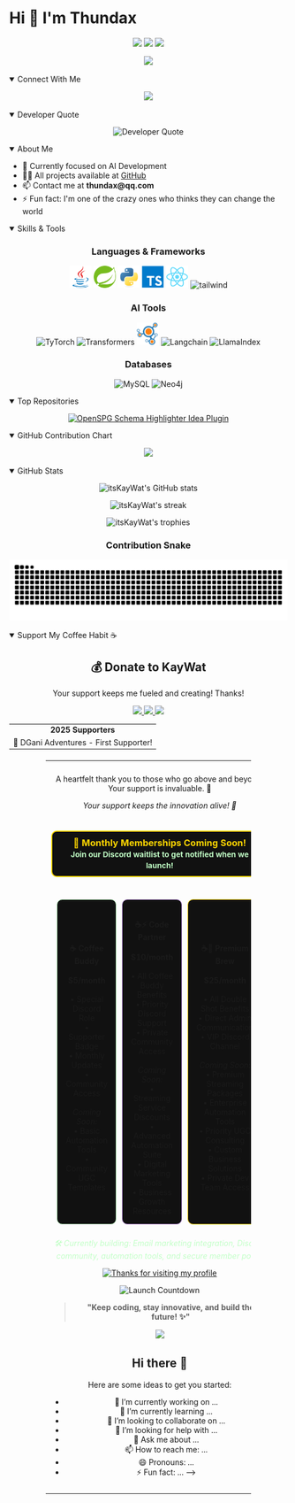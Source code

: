 # Hi 👋 I'm Thundax

<p align="center">
    <img src="https://img.shields.io/badge/Focus-AI%20Development-C2FFC7?style=flat" />
    <img src="https://img.shields.io/badge/Focus-Knowledge%20Graph-C2FFC7?style=flat" />
    <img src="https://img.shields.io/badge/Focus-Web%20Development-C2FFC7?style=flat" />
</p>

<p align="center">
    <img src="https://komarev.com/ghpvc/?username=thundax-lyp&label=Profile%20Views&color=000000&style=flat&labelColor=C2FFC7" />
</p>

<details open>
<summary>Connect With Me</summary>
<p align="center">
    <a href="mailto:thundax@qq.com">
        <img src="https://img.shields.io/badge/EMAIL-000000?style=for-the-badge&logo=minutemailer&logoColor=white" />
    </a>
</p>
</details>

<details open>
<summary>Developer Quote</summary>
<p align="center">
    <img src="https://readme-typing-svg.demolab.com?font=Fira+Code&duration=5000&pause=2000&color=82CF87&center=true&vCenter=true&random=false&width=840&lines=++Experience+is+the+name+everyone+gives+to+their+mistakes.++—+Oscar+Wilde" alt="Developer Quote"/>
</p>
</details>

<details open>
<summary>About Me</summary>
<ul>
<li>🌱 Currently focused on AI Development</li>
<li>👨‍💻 All projects available at <a href="https://github.com/thundax-lyp/">GitHub</a></li>
<li>📫 Contact me at <strong>thundax@qq.com</strong></li>
<li>⚡ Fun fact: I'm one of the crazy ones who thinks they can change the world</li>
</ul>
</details>

<details open>
<summary>Skills & Tools</summary>
<h3 align="center">Languages & Frameworks</h3>
<p align="center">
    <img src="https://raw.githubusercontent.com/devicons/devicon/master/icons/java/java-original.svg" alt="java" width="40" height="40"/>
    <img src="https://raw.githubusercontent.com/devicons/devicon/master/icons/spring/spring-original.svg" alt="spring" width="40" height="40"/>
    <img src="https://raw.githubusercontent.com/devicons/devicon/master/icons/python/python-original.svg" alt="python" width="40" height="40"/>
    <img src="https://raw.githubusercontent.com/devicons/devicon/master/icons/typescript/typescript-original.svg" alt="typescript" width="40" height="40"/>
    <img src="https://raw.githubusercontent.com/devicons/devicon/master/icons/react/react-original.svg" alt="react" width="40" height="40"/>
    <img src="https://www.vectorlogo.zone/logos/tailwindcss/tailwindcss-icon.svg" alt="tailwind" width="40" height="40"/>
</p>

<h3 align="center">AI Tools</h3>
<p align="center">
    <img src="https://www.vectorlogo.zone/logos/pytorch/pytorch-icon.svg" alt="TyTorch" width="40" height="40"/>
    <img src="https://huggingface.co/datasets/huggingface/brand-assets/resolve/main/hf-logo.svg" alt="Transformers" width="40" height="40"/>
    <img src="https://raw.githubusercontent.com/thundax-lyp/thundax-lyp/refs/heads/main/resources/networkx_logo.svg" alt="NetworkX" style="width: 40px; height: 40px;"/>
    <img src="https://avatars.githubusercontent.com/u/126733545?s=40" alt="Langchain" style="width: 40px; height: 40px;"/>
    <img src="https://avatars.githubusercontent.com/u/130722866?s=40" alt="LlamaIndex" style="width: 40px; height: 40px;"/>
</p>

<h3 align="center">Databases</h3>
<p align="center">
    <img src="https://techstack-generator.vercel.app/mysql-icon.svg" alt="MySQL" style="width: 40px; height: 40px;"/>
    <img src="https://avatars.githubusercontent.com/u/201120?s=40" alt="Neo4j" style="width: 40px; height: 40px;"/>
</details>

<details open>
<summary>Top Repositories</summary>
<p align="center">
    <a href="https://github.com/thundax-lyp/openspg-schema-highlighter-idea-plugin">
        <img src="https://github-readme-stats.vercel.app/api/pin/?username=thundax-lyp&repo=openspg-schema-highlighter-idea-plugin&theme=dark&title_color=C2FFC7&icon_color=CB9DF0&text_color=ffffff&bg_color=000000" alt="OpenSPG Schema Highlighter Idea Plugin"/>
    </a>
</p>
</details>

<details open>
<summary>GitHub Contribution Chart</summary>
<p align="center">
    <img src="https://github-readme-activity-graph.vercel.app/graph?username=itsKayWat&theme=github-compact&area=true&hide_border=true&custom_title=Contribution%20Graph&bg_color=000000&color=C2FFC7&line=CB9DF0&point=C2FFC7&area_color=CB9DF0" />
</p>
</details>

<details open>
<summary>GitHub Stats</summary>
<p align="center">
    <img src="https://github-readme-stats-git-masterrstaa-rickstaa.vercel.app/api?username=itsKayWat&show_icons=true&theme=dark&title_color=C2FFC7&icon_color=CB9DF0&text_color=ffffff&bg_color=000000" alt="itsKayWat's GitHub stats" />
</p>

<p align="center">
    <img src="https://streak-stats.demolab.com?user=itsKayWat&theme=dark&ring=C2FFC7&fire=CB9DF0&currStreakLabel=C2FFC7" alt="itsKayWat's streak"/>
</p>

<p align="center">
    <img src="https://github-profile-trophy.vercel.app/?username=itsKayWat&theme=dark&column=-1&title_color=C2FFC7&icon_color=CB9DF0&text_color=ffffff&bg_color=000000" alt="itsKayWat's trophies"/>
</p>

<h3 align="center">Contribution Snake</h3>
<p align="center">
  <img src="https://raw.githubusercontent.com/itsKayWat/itsKayWat/output/github-contribution-grid-snake.svg" alt="snake"/>
</p>
</details>

<details open>
<summary>Support My Coffee Habit ☕️</summary>
<h2 align="center">💰 Donate to KayWat</h2>
<p align="center">Your support keeps me fueled and creating! Thanks!</p>
<p align="center">
    <a href="https://www.paypal.com/donate/?hosted_button_id=J3ABMPG6MQF3L">
        <img src="https://img.shields.io/badge/Buy%20Me%20a%20Coffee-000000?style=for-the-badge&logo=buy-me-a-coffee&logoColor=white" />
    </a>
    <a href="https://www.paypal.com/donate/?hosted_button_id=J3ABMPG6MQF3L">
        <img src="https://img.shields.io/badge/Buy%20Me%20Two%20Coffees-FFDD00?style=for-the-badge&logo=buy-me-a-coffee&logoColor=black" />
    </a>
    <a href="https://www.paypal.com/donate/?hosted_button_id=J3ABMPG6MQF3L">
        <img src="https://img.shields.io/badge/Buy%20Me%20Three%20Coffees-000000?style=for-the-badge&logo=buy-me-a-coffee&logoColor=white" />
    </a>
</p>

<p align="center">
    <table align="center">
        <tr>
            <td align="center">
                <b>2025 Supporters</b>
            </td>
        </tr>
        <tr>
            <td align="center">
                🥇 DGani Adventures - First Supporter!
            </td>
        </tr>
    </table>
</p>
</details>

<div align="center" style="margin: 20px;">
    <table align="center" style="border-collapse: collapse; width: 80%;">
        <tr>
            <td align="center" style="padding: 10px;">
</div>
<p align="center">A heartfelt thank you to those who go above and beyond! Your support is invaluable. 💖</p>

<p align="center">
    <i>Your support keeps the innovation alive! 🚀</i>
</p>

<div align="center">
    <h3 style="color: #FFD700; background: #111; padding: 10px; border-radius: 10px; border: 2px solid #FFD700; display: inline-block;">
        🚀 Monthly Memberships Coming Soon! 
        <br/>
        <small style="color: #C2FFC7;">Join our Discord waitlist to get notified when we launch!</small>
    </h3>
</div>

<table align="center" style="border-collapse: separate; border-spacing: 10px;">
    <tr>
        <td align="center" style="background: #111; padding: 15px; border-radius: 10px; border: 1px solid #C2FFC7">
            <h4>☕️ Coffee Buddy</h4>
            <strong>$5/month</strong>
            <br/><br/>
            • Special Discord Role
            <br/>
            • Supporter Badge
            <br/>
            • Monthly Updates
            <br/>
            • Community Access
            <br/>
            <br/>
            <em>Coming Soon:</em>
            <br/>
            • Basic Automation Tools
            <br/>
            • Community UGC Templates
        </td>
        <td align="center" style="background: #111; padding: 15px; border-radius: 10px; border: 1px solid #CB9DF0">
            <h4>☕️⚡ Code Partner</h4>
            <strong>$10/month</strong>
            <br/><br/>
            • All Coffee Buddy Benefits
            <br/>
            • Priority Discord Support
            <br/>
            • Private Community Access
            <br/>
            <br/>
            <em>Coming Soon:</em>
            <br/>
            • Streaming Service Discounts
            <br/>
            • Advanced Automation Suite
            <br/>
            • Digital Marketing Tools
            <br/>
            • Business Growth Resources
        </td>
        <td align="center" style="background: #111; padding: 15px; border-radius: 10px; border: 1px solid #FFD700">
            <h4>☕️👑 Premium Brew</h4>
            <strong>$25/month</strong>
            <br/><br/>
            • All Double Shot Benefits
            <br/>
            • Direct Admin Communication
            <br/>
            • VIP Discord Channel
            <br/>
            <br/>
            <em>Coming Soon:</em>
            <br/>
            • Premium Streaming Packages
            <br/>
            • Enterprise Automation Tools
            <br/>
            • Priority UGC Consulting
            <br/>
            • Custom Business Solutions
            <br/>
            • Private Dev Team Access
        </td>
    </tr>
</table>

<p align="center" style="font-style: italic; color: #C2FFC7;">
    🛠️ Currently building: Email marketing integration, Discord community, automation tools, and secure member portal
</p>

<div align="center">
<a href="#">
    <img height="120" alt="Thanks for visiting my profile" width="100%" src="https://capsule-render.vercel.app/api?type=waving&color=C2FFC7&height=120&section=header&text=Thanks%20for%20visiting!&fontSize=30&fontColor=000000&animation=twinkling"/>
</a>
<br>
<p>
    <img src="https://img.shields.io/badge/Nexus%20AI%20Launch-825%20Days-C2FFC7?style=for-the-badge&logo=clockify&logoColor=black" alt="Launch Countdown"/>
</p>
<blockquote>
<p><strong>"Keep coding, stay innovative, and build the future! ✨"</strong></p>
</blockquote>
<p align="center">
    <img src="https://capsule-render.vercel.app/api?type=waving&color=gradient&customColorList=2,12,18,20,26&height=60&section=footer"/>
</p>
</div>

## Hi there 👋

Here are some ideas to get you started:

- 🔭 I’m currently working on ...
- 🌱 I’m currently learning ...
- 👯 I’m looking to collaborate on ...
- 🤔 I’m looking for help with ...
- 💬 Ask me about ...
- 📫 How to reach me: ...
- 😄 Pronouns: ...
- ⚡ Fun fact: ...
  -->

